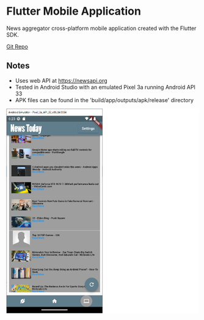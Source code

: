 # Flutter Mobile Application
News aggregator cross-platform mobile application created with the Flutter SDK.

[Git Repo](https://github.com/grepsedawkcat/flutter-mobile-application)  

## Notes 
* Uses web API at https://newsapi.org
* Tested in Android Studio with an emulated Pixel 3a running Android API 33
* APK files can be found in the 'build/app/outputs/apk/release' directory

![Image](Untitled.png)

